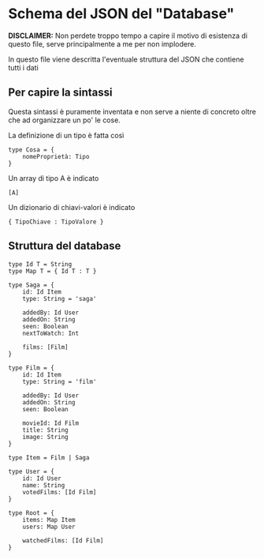 # Schema del JSON del "Database"

**DISCLAIMER:** Non perdete troppo tempo a capire il motivo di esistenza di questo file, serve principalmente a me per non implodere.

In questo file viene descritta l'eventuale struttura del JSON che contiene tutti i dati

## Per capire la sintassi

Questa sintassi è puramente inventata e non serve a niente di concreto oltre che ad organizzare un po' le cose.

La definizione di un tipo è fatta così

	type Cosa = {
		nomeProprietà: Tipo
	}

Un array di tipo A è indicato

	[A]

Un dizionario di chiavi-valori è indicato

	{ TipoChiave : TipoValore }


## Struttura del database

	type Id T = String
	type Map T = { Id T : T }

	type Saga = {
		id: Id Item
		type: String = 'saga'
		
		addedBy: Id User
		addedOn: String
		seen: Boolean
		nextToWatch: Int

		films: [Film]
	}

	type Film = {
		id: Id Item
		type: String = 'film'

		addedBy: Id User
		addedOn: String
		seen: Boolean

		movieId: Id Film
		title: String
		image: String
	}

	type Item = Film | Saga

	type User = {
		id: Id User
		name: String
		votedFilms: [Id Film]
	}

	type Root = {
		items: Map Item
		users: Map User
		
		watchedFilms: [Id Film]
	}